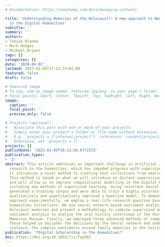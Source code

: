 ```yaml
---
# Documentation: https://wowchemy.com/docs/managing-content/

title: 'Understanding Memories of the Holocaust?: A new approach to Neural Networks
  in the Digital Humanities'
subtitle: ''
summary: ''
authors:
- Tobias Blanke
- Mark Hedges
- Michael Bryant
tags: []
categories: []
date: '2020-04-01'
lastmod: 2023-01-05T17:12:37+01:00
featured: false
draft: false

# Featured image
# To use, add an image named `featured.jpg/png` to your page's folder.
# Focal points: Smart, Center, TopLeft, Top, TopRight, Left, Right, BottomLeft, Bottom, BottomRight.
image:
  caption: ''
  focal_point: ''
  preview_only: false

# Projects (optional).
#   Associate this post with one or more of your projects.
#   Simply enter your project's folder or file name without extension.
#   E.g. `projects = ["internal-project"]` references `content/project/deep-learning/index.md`.
#   Otherwise, set `projects = []`.
projects: []
publishDate: '2023-01-05T16:12:36.677237Z'
publication_types:
- '2'
abstract: This article addresses an important challenge in artificial intelligence
  research in the humanities, which has impeded progress with supervised methods.
  It introduces a novel method to creating test collections from smaller subsets.
  This method is based on what we will introduce as distant supervisiontextquoteright
  and will allow us to improve computational modelling in the digital humanities by
  including new methods of supervised learning. Using recurrent neural networks, we
  generated a training corpus and were able to train a highly accurate model that
  qualitatively and quantitatively improved a baseline model. To demonstrate our new
  approach experimentally, we employ a real-life research question based on existing
  humanities collections. We use neural network based sentiment analysis to decode
  Holocaust memories and present a methodology to combine supervised and unsupervised
  sentiment analysis to analyse the oral history interviews of the United States Holocaust
  Memorial Museum. Finally, we employed three advanced methods of computational semantics.
  These helped us decipher the decisions by the neural network and understand, for
  instance, the complex sentiments around family memories in the testimonies.
publication: '*Digital Scholarship in the Humanities*'
doi: https://doi.org/10.1093/llc/fqy082
---
```

